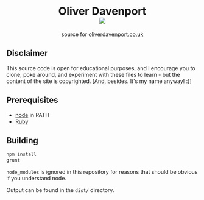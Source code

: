 <h1 align="center">Oliver Davenport<br>
  <img src="https://olivr.me/i/git/subtitle.png" style="text-align:center;">
</h1>
<p align="center">source for <a href="https://oliverdavenport.co.uk/">oliverdavenport.co.uk</a>
</p>

## Disclaimer
This source code is open for educational purposes, and I encourage you to clone, poke around, and experiment with these files to learn - but the content of the site is copyrighted. [And, besides. It's my name anyway! :)]

## Prerequisites
* [node](https://nodejs.org/) in PATH
* [Ruby](https://www.ruby-lang.org/)

## Building
```bash
npm install
grunt
```

`node_modules` is ignored in this repository for reasons that should be obvious if you understand node.

Output can be found in the `dist/` directory.
